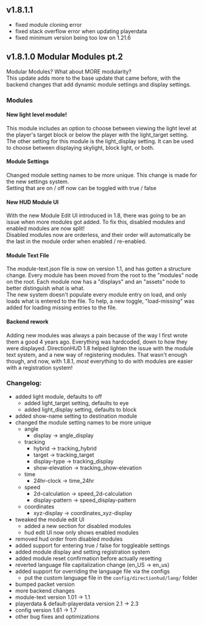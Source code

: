 ## v1.8.1.1
* fixed module cloning error
* fixed stack overflow error when updating playerdata
* fixed minimum version being too low on 1.21.6

## v1.8.1.0 Modular Modules pt.2
Modular Modules? What about MORE modularity? \
This update adds more to the base update that came before, with the backend changes that add dynamic module settings and display settings.

### Modules
#### New light level module!
This module includes an option to choose between viewing the light level at the player's target block or below the player with the light_target setting.
The other setting for this module is the light_display setting. It can be used to choose between displaying skylight, block light, or both.

#### Module Settings
Changed module setting names to be more unique. This change is made for the new settings system. \
Setting that are on / off now can be toggled with true / false

#### New HUD Module UI
With the new Module Edit UI introduced in 1.8, there was going to be an issue when more modules got added.
To fix this, disabled modules and enabled modules are now split! \
Disabled modules now are orderless, and their order will automatically be the last in the module order when enabled / re-enabled.

#### Module Text File
The module-text.json file is now on version 1.1, and has gotten a structure change. 
Every module has been moved from the root to the "modules" node on the root. 
Each module now has a "displays" and an "assets" node to better distinguish what is what. \
The new system doesn't populate every module entry on load, and only loads what is entered to the file.
To help, a new toggle, "load-missing" was added for loading missing entries to the file.

#### Backend rework
Adding new modules was always a pain because of the way I first wrote them a good 4 years ago. 
Everything was hardcoded, down to how they were displayed. 
DirectionHUD 1.8 helped lighten the issue with the module text system, and a new way of registering modules.
That wasn't enough though, and now, with 1.8.1, *most* everything to do with modules are easier with a registration system!

### Changelog:
* added light module, defaults to off
  * added light_target setting, defaults to eye
  * added light_display setting, defaults to block
* added show-name setting to destination module
* changed the module setting names to be more unique
  * angle
    * display -> angle_display
  * tracking
    * hybrid -> tracking_hybrid
    * target -> tracking_target
    * display-type -> tracking_display
    * show-elevation -> tracking_show-elevation
  * time
    * 24hr-clock -> time_24hr
  * speed
    * 2d-calculation -> speed_2d-calculation
    * display-pattern -> speed_display-pattern
  * coordinates
    * xyz-display -> coordinates_xyz-display
* tweaked the module edit UI
  * added a new section for disabled modules
  * hud edit UI now only shows enabled modules
* removed hud order from disabled modules
* added support for entering true / false for toggleable settings
* added module display and setting registration system
* added module reset confirmation before actually resetting
* reverted language file capitalization change (en_US -> en_us)
* added support for overriding the language file via the configs
  * put the custom language file in the `config/directionhud/lang/` folder
* bumped packet version
* more backend changes
* module-text version 1.01 -> 1.1
* playerdata & default-playerdata version 2.1 -> 2.3
* config version 1.61 -> 1.7
* other bug fixes and optimizations
